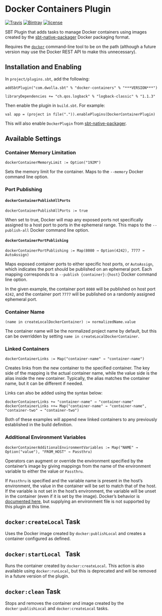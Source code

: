 # Docker Containers Plugin

[![Travis](https://img.shields.io/travis/Dwolla/sbt-docker-containers.svg?maxAge=2592000&style=flat-square)](https://travis-ci.org/Dwolla/sbt-docker-containers)
[![Bintray](https://img.shields.io/bintray/v/dwolla/sbt-plugins/docker-containers.svg?maxAge=2592000&style=flat-square)](https://bintray.com/dwolla/sbt-plugins/docker-containers/view)
[![license](https://img.shields.io/github/license/Dwolla/sbt-docker-containers.svg?maxAge=2592000&style=flat-square)]()

SBT Plugin that adds tasks to manage Docker containers using images created by the [sbt-native-packager](http://www.scala-sbt.org/sbt-native-packager/) Docker packaging format.

Requires the [`docker`](http://docker.com) command-line tool to be on the path (although a future version may use the Docker REST API to make this unnecessary).

## Installation and Enabling

In `project/plugins.sbt`, add the following:

    addSbtPlugin("com.dwolla.sbt" % "docker-containers" % "***VERSION***")

    libraryDependencies += "ch.qos.logback" % "logback-classic" % "1.1.3"

Then enable the plugin in `build.sbt`. For example:

    val app = (project in file(".")).enablePlugins(DockerContainerPlugin)

This will also enable `DockerPlugin` from [sbt-native-packager](http://www.scala-sbt.org/sbt-native-packager/).

## Available Settings

### Container Memory Limitation

    dockerContainerMemoryLimit := Option("192M")

Sets the memory limit for the container. Maps to the `--memory` Docker command line option.

### Port Publishing

#### `dockerContainerPublishAllPorts`

    dockerContainerPublishAllPorts := true

When set to true, Docker will map any exposed ports not specifically assigned to a host port to ports in the ephemeral range. This maps to the `--publish-all` Docker command line option.

#### `dockerContainerPortPublishing`

    dockerContainerPortPublishing := Map(8080 → Option(4242), 7777 → AutoAssign)

Maps exposed container ports to either specific host ports, or `AutoAssign`, which indicates the port should be published on an ephemeral port. Each mapping corresponds to a `--publish {container}:{host}` Docker command line option.

In the given example, the container port `8080` will be published on host port `4242`, and the container port `7777` will be published on a randomly assigned ephemeral port.

### Container Name

    (name in createLocalDockerContainer) := normalizedName.value

The container name will be the normalized project name by default, but this can be overridden by setting `name in createLocalDockerContainer`.

### Linked Containers

    dockerContainerLinks := Map("container-name" → "container-name")

Creates links from the new container to the specified container. The key side of the mapping is the actual container name, while the value side is the alias inside the new container. Typically, the alias matches the container name, but it can be different if needed.

Links can also be added using the syntax below:

    dockerContainerLinks += "container-name" → "container-name"
    dockerContainerLinks ++= Map("container-name" → "container-name", "container-two" → "container-two")

Both of these examples will append new linked containers to any previously established in the build definition.

### Additional Environment Variables

    dockerContainerAdditionalEnvironmentVariables := Map("NAME" → Option("value"), "FROM_HOST" → Passthru)

Operators can augment or override the environment specified by the container’s image by giving mappings from the name of the environment variable to either the value or `Passthru`.

If `Passthru` is specified and the variable name is present in the host’s environment, the value in the container will be set to match that of the host. If the variable is not set in the host’s environment, the variable will be unset in the container (even if it is set by the image). Docker’s behavior is [documented here](https://docs.docker.com/engine/reference/commandline/run/#set-environment-variables-e-env-env-file), but supplying an environment file is not supported by this plugin at this time.

## `docker:createLocal` Task

Uses the Docker image created by `docker:publishLocal` and creates a container configured as defined.

## `docker:startLocal ` Task

Runs the container created by `docker:createLocal`. This action is also available using `docker:runLocal`, but this is deprecated and will be removed in a future version of the plugin.

## `docker:clean` Task

Stops and removes the container and image created by the `docker:publishLocal` and `docker:createLocal` tasks.
